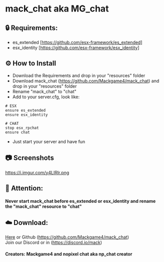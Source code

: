 # mack_chat aka MG_chat

## 🔒 Requirements:  
- es_extended [https://github.com/esx-framework/es_extended]  
- esx_identity [https://github.com/esx-framework/esx_identity]  

## ⚙️ How to Install  
- Download the Requirements and drop in your "resources" folder  
- Download mack_chat (https://github.com/Mackgame4/mack_chat) and drop in your "resources" folder  
- Rename "mack_chat" to "chat"  
- Add to your server.cfg, look like:  
```
# ESX
ensure es_extended
ensure esx_identity

# CHAT
stop esx_rpchat
ensure chat
```
- Just start your server and have fun  

## 📷 Screenshots  
https://i.imgur.com/y4LIRlr.png

## 🔖 Attention:  
#### Never start mack_chat before es_extended or esx_identity and rename the "mack_chat" resource to "chat"  

## ☁️ Download:  
[Here](https://github.com/Mackgame4/mack_chat) or Github (https://github.com/Mackgame4/mack_chat)  
Join our Discord or in (https://discord.io/mack)  
#### Creators: Mackgame4 and nopixel chat aka np_chat creator
